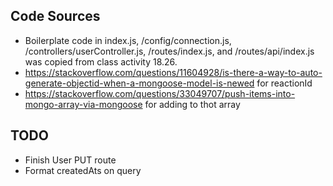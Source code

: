 ## Code Sources

* Boilerplate code in index.js, /config/connection.js, /controllers/userController.js, /routes/index.js, and /routes/api/index.js was copied from class activity 18.26.
* https://stackoverflow.com/questions/11604928/is-there-a-way-to-auto-generate-objectid-when-a-mongoose-model-is-newed for reactionId
* https://stackoverflow.com/questions/33049707/push-items-into-mongo-array-via-mongoose for adding to thot array

## TODO

* Finish User PUT route
* Format createdAts on query
